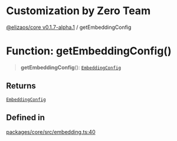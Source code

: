 # Customization by Zero Team

[@elizaos/core v0.1.7-alpha.1](../index.md) / getEmbeddingConfig

# Function: getEmbeddingConfig()

> **getEmbeddingConfig**(): [`EmbeddingConfig`](../type-aliases/EmbeddingConfig.md)

## Returns

[`EmbeddingConfig`](../type-aliases/EmbeddingConfig.md)

## Defined in

[packages/core/src/embedding.ts:40](https://github.com/elizaOS/eliza/blob/main/packages/core/src/embedding.ts#L40)
